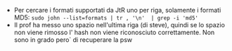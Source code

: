 - Per cercare i formati supportati da JtR uno per riga, solamente i formati MD5:
```sudo john --list=formats | tr , '\n'  | grep -i 'md5'```
- Il prof ha messo uno spazio nell'ultima riga (di steve), quindi se lo spazio non viene rimosso l' hash non viene riconosciuto correttamente. Non sono in grado pero` di recuperare la psw
 
